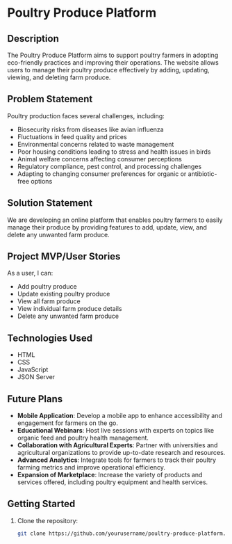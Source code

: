 # Poultry Produce Platform

## Description

The Poultry Produce Platform aims to support poultry farmers in adopting eco-friendly practices and improving their operations. The website allows users to manage their poultry produce effectively by adding, updating, viewing, and deleting farm produce.

## Problem Statement

Poultry production faces several challenges, including:

- Biosecurity risks from diseases like avian influenza
- Fluctuations in feed quality and prices
- Environmental concerns related to waste management
- Poor housing conditions leading to stress and health issues in birds
- Animal welfare concerns affecting consumer perceptions
- Regulatory compliance, pest control, and processing challenges
- Adapting to changing consumer preferences for organic or antibiotic-free options

## Solution Statement

We are developing an online platform that enables poultry farmers to easily manage their produce by providing features to add, update, view, and delete any unwanted farm produce.

## Project MVP/User Stories

As a user, I can:
- Add poultry produce
- Update existing poultry produce
- View all farm produce
- View individual farm produce details
- Delete any unwanted farm produce

## Technologies Used

- HTML
- CSS
- JavaScript
- JSON Server

## Future Plans

- **Mobile Application**: Develop a mobile app to enhance accessibility and engagement for farmers on the go.
- **Educational Webinars**: Host live sessions with experts on topics like organic feed and poultry health management.
- **Collaboration with Agricultural Experts**: Partner with universities and agricultural organizations to provide up-to-date research and resources.
- **Advanced Analytics**: Integrate tools for farmers to track their poultry farming metrics and improve operational efficiency.
- **Expansion of Marketplace**: Increase the variety of products and services offered, including poultry equipment and health services.

## Getting Started

1. Clone the repository:
   ```bash
   git clone https://github.com/yourusername/poultry-produce-platform.git
